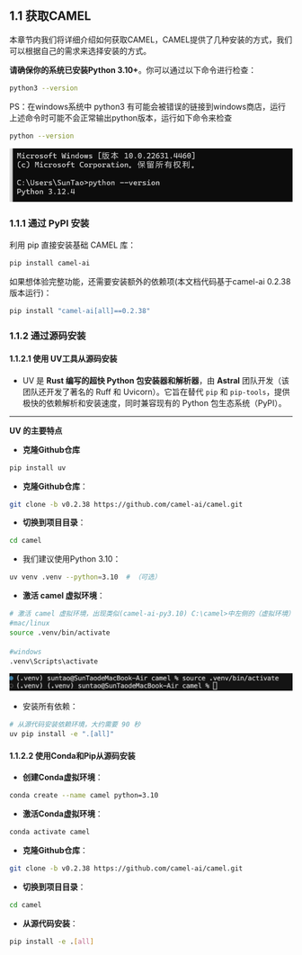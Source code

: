 ## 1.1 获取CAMEL

本章节内我们将详细介绍如何获取CAMEL，CAMEL提供了几种安装的方式，我们可以根据自己的需求来选择安装的方式。

**请确保你的系统已安装Python 3.10+**。你可以通过以下命令进行检查：

```bash
python3 --version
```

PS：在windows系统中 python3 有可能会被错误的链接到windows商店，运行上述命令时可能不会正常输出python版本，运行如下命令来检查

```bash
python --version
```

![](../images/image-11.png)



### 1.1.1 通过 PyPI 安装

利用 pip 直接安装基础 CAMEL 库：

```bash
pip install camel-ai
```

如果想体验完整功能，还需要安装额外的依赖项(本文档代码基于camel-ai 0.2.38版本运行)：

```bash
pip install "camel-ai[all]==0.2.38"
```

### 1.1.2 通过源码安装

#### 1.1.2.1 **使用 UV工具从源码安装**

* UV 是 **Rust 编写的超快 Python 包安装器和解析器**，由 **Astral** 团队开发（该团队还开发了著名的 Ruff 和 Uvicorn）。它旨在替代 `pip` 和 `pip-tools`，提供极快的依赖解析和安装速度，同时兼容现有的 Python 包生态系统（PyPI）。

***

**UV 的主要特点**

- **克隆Github仓库**

```powershell
pip install uv
```

* **克隆Github仓库**：

```bash
git clone -b v0.2.38 https://github.com/camel-ai/camel.git
```

* **切换到项目目录**：

```bash
cd camel
```

* 我们建议使用Python 3.10：

```bash
uv venv .venv --python=3.10  # （可选）
```

* **激活 camel 虚拟环境**：

```bash
# 激活 camel 虚拟环境，出现类似(camel-ai-py3.10) C:\camel>中左侧的（虚拟环境）代表激活成功
#mac/linux
source .venv/bin/activate

#windows
.venv\Scripts\activate
```



![](../images/image-8.png)

* 安装所有依赖：

```bash
# 从源代码安装依赖环境，大约需要 90 秒
uv pip install -e ".[all]"  
```

#### 1.1.2.2 **使用Conda和Pip从源码安装**

- **创建Conda虚拟环境**：

```bash
conda create --name camel python=3.10
```

* **激活Conda虚拟环境**：

```bash
conda activate camel
```

* **克隆Github仓库**：

```bash
git clone -b v0.2.38 https://github.com/camel-ai/camel.git
```

* **切换到项目目录**：

```bash
cd camel
```

* **从源代码安装**：

```bash
pip install -e .[all]
```


